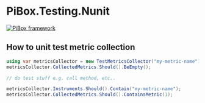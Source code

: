# PiBox.Testing.Nunit

[![PiBox framework](https://img.shields.io/badge/powered_by-PiBox-%23000?style=flat-square)](https://github.com/sia-digital/pibox/tree/main#readme)


## How to unit test metric collection

```csharp
using var metricsCollector = new TestMetricsCollector("my-metric-name");
metricsCollector.CollectedMetrics.Should().BeEmpty();

// do test stuff e.g. call method, etc..

metricsCollector.Instruments.Should().Contain("my-metric-name");
metricsCollector.CollectedMetrics.Should().ContainsMetric(1);
```
